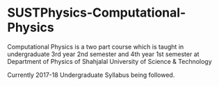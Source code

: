 # SUSTPhysics-Computational-Physics
Computational Physics is a two part course which is taught in undergraduate 3rd year 2nd semester and 4th year 1st semester at Department of Physics of Shahjalal University of Science &amp; Technology

Currently 2017-18 Undergraduate Syllabus being followed. 
